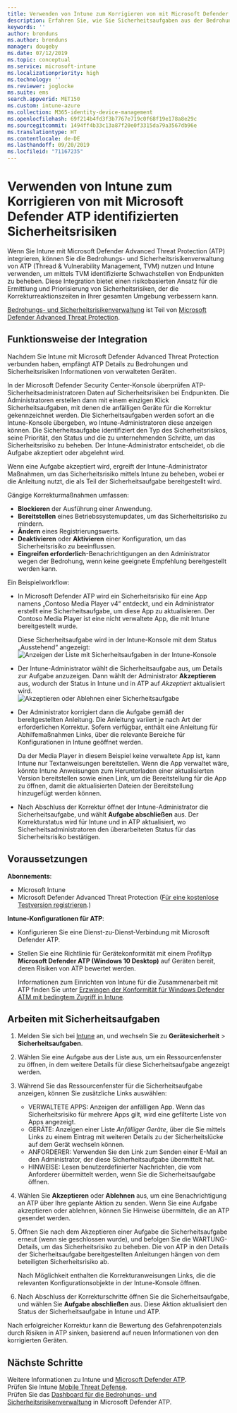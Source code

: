 ```yaml
---
title: Verwenden von Intune zum Korrigieren von mit Microsoft Defender ATP aufgefundenen Sicherheitsrisiken – Azure | Microsoft-Dokumentation
description: Erfahren Sie, wie Sie Sicherheitsaufgaben aus der Bedrohungs- und Sicherheitsrisikenverwaltung heraus verwalten, einem Teil von Microsoft Defender Advanced Threat Protection (ATP) in der Intune-Konsole.
keywords: ''
author: brenduns
ms.author: brenduns
manager: dougeby
ms.date: 07/12/2019
ms.topic: conceptual
ms.service: microsoft-intune
ms.localizationpriority: high
ms.technology: ''
ms.reviewer: joglocke
ms.suite: ems
search.appverid: MET150
ms.custom: intune-azure
ms.collection: M365-identity-device-management
ms.openlocfilehash: 69f214b4fd3f3b7767e719c0f68f19e178a8e29c
ms.sourcegitcommit: 1494ff4b33c13a87f20e0f3315da79a3567db96e
ms.translationtype: HT
ms.contentlocale: de-DE
ms.lasthandoff: 09/20/2019
ms.locfileid: "71167235"
---
```

# <a name="use-intune-to-remediate-vulnerabilities-identified-by-microsoft-defender-atp"></a>Verwenden von Intune zum Korrigieren von mit Microsoft Defender ATP identifizierten Sicherheitsrisiken  

Wenn Sie Intune mit Microsoft Defender Advanced Threat Protection (ATP) integrieren, können Sie die Bedrohungs- und Sicherheitsrisikenverwaltung von ATP (Thread & Vulnerability Management, TVM) nutzen und Intune verwenden, um mittels TVM identifizierte Schwachstellen von Endpunkten zu beheben. Diese Integration bietet einen risikobasierten Ansatz für die Ermittlung und Priorisierung von Sicherheitsrisiken, der die Korrekturreaktionszeiten in Ihrer gesamten Umgebung verbessern kann.  

[Bedrohungs- und Sicherheitsrisikenverwaltung](https://docs.microsoft.com/windows/security/threat-protection/windows-defender-atp/next-gen-threat-and-vuln-mgt) ist Teil von [Microsoft Defender Advanced Threat Protection](https://docs.microsoft.com/windows/security/threat-protection/windows-defender-atp/windows-defender-advanced-threat-protection).  

## <a name="how-integration-works"></a>Funktionsweise der Integration  

Nachdem Sie Intune mit Microsoft Defender Advanced Threat Protection verbunden haben, empfängt ATP Details zu Bedrohungen und Sicherheitsrisiken Informationen von verwalteten Geräten.  

In der Microsoft Defender Security Center-Konsole überprüfen ATP-Sicherheitsadministratoren Daten auf Sicherheitsrisiken bei Endpunkten. Die Administratoren erstellen dann mit einem einzigen Klick Sicherheitsaufgaben, mit denen die anfälligen Geräte für die Korrektur gekennzeichnet werden. Die Sicherheitsaufgaben werden sofort an die Intune-Konsole übergeben, wo Intune-Administratoren diese anzeigen können. Die Sicherheitsaufgabe identifiziert den Typ des Sicherheitsrisikos, seine Priorität, den Status und die zu unternehmenden Schritte, um das Sicherheitsrisiko zu beheben. Der Intune-Administrator entscheidet, ob die Aufgabe akzeptiert oder abgelehnt wird.  

Wenn eine Aufgabe akzeptiert wird, ergreift der Intune-Administrator Maßnahmen, um das Sicherheitsrisiko mittels Intune zu beheben, wobei er die Anleitung nutzt, die als Teil der Sicherheitsaufgabe bereitgestellt wird.  

Gängige Korrekturmaßnahmen umfassen:  

- **Blockieren** der Ausführung einer Anwendung.  
- **Bereitstellen** eines Betriebssystemupdates, um das Sicherheitsrisiko zu mindern.  
- **Ändern** eines Registrierungswerts.  
- **Deaktivieren** oder **Aktivieren** einer Konfiguration, um das Sicherheitsrisiko zu beeinflussen.  
- **Eingreifen erforderlich**-Benachrichtigungen an den Administrator wegen der Bedrohung, wenn keine geeignete Empfehlung bereitgestellt werden kann.  

Ein Beispielworkflow:

- In Microsoft Defender ATP wird ein Sicherheitsrisiko für eine App namens „Contoso Media Player v4“ entdeckt, und ein Administrator erstellt eine Sicherheitsaufgabe, um diese App zu aktualisieren. Der Contoso Media Player ist eine nicht verwaltete App, die mit Intune bereitgestellt wurde.  

  Diese Sicherheitsaufgabe wird in der Intune-Konsole mit dem Status „Ausstehend“ angezeigt:  
  ![Anzeigen der Liste mit Sicherheitsaufgaben in der Intune-Konsole](./media/atp-manage-vulnerabilities/temp-security-tasks.png)
 
- Der Intune-Administrator wählt die Sicherheitsaufgabe aus, um Details zur Aufgabe anzuzeigen.  Dann wählt der Administrator **Akzeptieren** aus, wodurch der Status in Intune und in ATP auf *Akzeptiert* aktualisiert wird.  
  ![Akzeptieren oder Ablehnen einer Sicherheitsaufgabe](./media/atp-manage-vulnerabilities/temp-accept-task.png) 
 
- Der Administrator korrigiert dann die Aufgabe gemäß der bereitgestellten Anleitung.  Die Anleitung variiert je nach Art der erforderlichen Korrektur. Sofern verfügbar, enthält eine Anleitung für Abhilfemaßnahmen Links, über die relevante Bereiche für Konfigurationen in Intune geöffnet werden. 

  Da der Media Player in diesem Beispiel keine verwaltete App ist, kann Intune nur Textanweisungen bereitstellen. Wenn die App verwaltet wäre, könnte Intune Anweisungen zum Herunterladen einer aktualisierten Version bereitstellen sowie einen Link, um die Bereitstellung für die App zu öffnen, damit die aktualisierten Dateien der Bereitstellung hinzugefügt werden können. 

- Nach Abschluss der Korrektur öffnet der Intune-Administrator die Sicherheitsaufgabe, und wählt **Aufgabe abschließen** aus.  Der Korrekturstatus wird für Intune und in ATP aktualisiert, wo Sicherheitsadministratoren den überarbeiteten Status für das Sicherheitsrisiko bestätigen.  

## <a name="prerequisites"></a>Voraussetzungen  

**Abonnements**:  

- Microsoft Intune  
- Microsoft Defender Advanced Threat Protection ([Für eine kostenlose Testversion registrieren](https://www.microsoft.com/WindowsForBusiness/windows-atp?ocid=docs-wdatp-main-abovefoldlink).)  

**Intune-Konfigurationen für ATP**:  

- Konfigurieren Sie eine Dienst-zu-Dienst-Verbindung mit Microsoft Defender ATP.  
- Stellen Sie eine Richtlinie für Gerätekonformität mit einem Profiltyp **Microsoft Defender ATP (Windows 10 Desktop)** auf Geräten bereit, deren Risiken von ATP bewertet werden.

  Informationen zum Einrichten von Intune für die Zusammenarbeit mit ATP finden Sie unter [Erzwingen der Konformität für Windows Defender ATM mit bedingtem Zugriff in Intune](advanced-threat-protection.md#enable-microsoft-defender-atp-in-intune).  

## <a name="work-with-security-tasks"></a>Arbeiten mit Sicherheitsaufgaben  

1. Melden Sie sich bei [Intune](https://go.microsoft.com/fwlink/?linkid=2090973) an, und wechseln Sie zu **Gerätesicherheit** > **Sicherheitsaufgaben**.  
2. Wählen Sie eine Aufgabe aus der Liste aus, um ein Ressourcenfenster zu öffnen, in dem weitere Details für diese Sicherheitsaufgabe angezeigt werden.  
3. Während Sie das Ressourcenfenster für die Sicherheitsaufgabe anzeigen, können Sie zusätzliche Links auswählen:  
   - VERWALTETE APPS: Anzeigen der anfälligen App. Wenn das Sicherheitsrisiko für mehrere Apps gilt, wird eine gefilterte Liste von Apps angezeigt.  
   - GERÄTE: Anzeigen einer Liste *Anfälliger Geräte*, über die Sie mittels Links zu einem Eintrag mit weiteren Details zu der Sicherheitslücke auf dem Gerät wechseln können.  
   - ANFORDERER: Verwenden Sie den Link zum Senden einer E-Mail an den Administrator, der diese Sicherheitsaufgabe übermittelt hat.  
   - HINWEISE: Lesen benutzerdefinierter Nachrichten, die vom Anforderer übermittelt werden, wenn Sie die Sicherheitsaufgabe öffnen.  
4. Wählen Sie **Akzeptieren** oder **Ablehnen** aus, um eine Benachrichtigung an ATP über Ihre geplante Aktion zu senden. Wenn Sie eine Aufgabe akzeptieren oder ablehnen, können Sie Hinweise übermitteln, die an ATP gesendet werden.  

5. Öffnen Sie nach dem Akzeptieren einer Aufgabe die Sicherheitsaufgabe erneut (wenn sie geschlossen wurde), und befolgen Sie die WARTUNG-Details, um das Sicherheitsrisiko zu beheben.  Die von ATP in den Details der Sicherheitsaufgabe bereitgestellten Anleitungen hängen von dem beteiligten Sicherheitsrisiko ab.  

   Nach Möglichkeit enthalten die Korrekturanweisungen Links, die die relevanten Konfigurationsobjekte in der Intune-Konsole öffnen.  

6. Nach Abschluss der Korrekturschritte öffnen Sie die Sicherheitsaufgabe, und wählen Sie **Aufgabe abschließen** aus.  Diese Aktion aktualisiert den Status der Sicherheitsaufgabe in Intune und ATP.  

Nach erfolgreicher Korrektur kann die Bewertung des Gefahrenpotenzials durch Risiken in ATP sinken, basierend auf neuen Informationen von den korrigierten Geräten. 

## <a name="next-steps"></a>Nächste Schritte
Weitere Informationen zu Intune und [Microsoft Defender ATP](advanced-threat-protection.md).  
Prüfen Sie Intune [Mobile Threat Defense](mobile-threat-defense.md).  
Prüfen Sie das [Dashboard für die Bedrohungs- und Sicherheitsrisikenverwaltung](https://docs.microsoft.com/windows/security/threat-protection/windows-defender-atp/tvm-dashboard-insights) in Microsoft Defender ATP.
